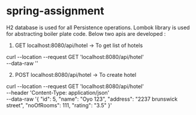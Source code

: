 # spring-assignment
H2 database is used for all Persistence operations.
Lombok library is used for abstracting boiler plate code.
Below two apis are developed :
1) GET localhost:8080/api/hotel  -> To get list of hotels

curl --location --request GET 'localhost:8080/api/hotel' \
--data-raw ''


2) POST localhost:8080/api/hotel  -> To create hotel


curl --location --request GET 'localhost:8080/api/hotel' \
--header 'Content-Type: application/json' \
--data-raw '{
    "id": 5,
    "name": "Oyo 123",
    "address": "2237 brunswick street",
    "noOfRooms": 111,
    "rating": "3.5"
}'
